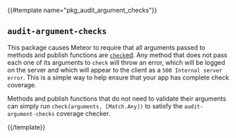 {{#template name="pkg_audit_argument_checks"}}

## `audit-argument-checks`

This package causes Meteor to require that all arguments passed to methods and
publish functions are [`check`ed](#check). Any method that does not pass each
one of its arguments to `check` will throw an error, which will be logged on the
server and which will appear to the client as a
`500 Internal server error`. This is a simple way to help ensure that your
app has complete check coverage.

Methods and publish functions that do not need to validate their arguments can
simply run `check(arguments, [Match.Any])` to satisfy the
`audit-argument-checks` coverage checker.

{{/template}}
